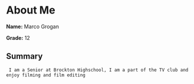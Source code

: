 # About Me
**Name:** Marco Grogan 

**Grade:** 12

## **Summary**
     I am a Senior at Brockton Highschool, I am a part of the TV club and enjoy filming and film editing